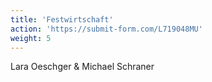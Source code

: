 ```yaml
---
title: 'Festwirtschaft'
action: 'https://submit-form.com/L719048MU'
weight: 5
---
```


Lara Oeschger & Michael Schraner
